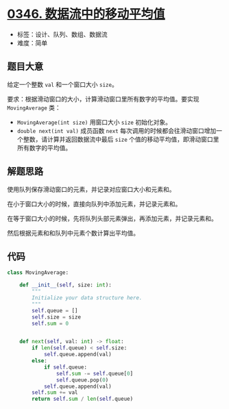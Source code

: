 # [0346. 数据流中的移动平均值](https://leetcode-cn.com/problems/moving-average-from-data-stream/)

- 标签：设计、队列、数组、数据流
- 难度：简单

## 题目大意

给定一个整数 `val` 和一个窗口大小 `size`。

要求：根据滑动窗口的大小，计算滑动窗口里所有数字的平均值。要实现 `MovingAverage` 类：

- `MovingAverage(int size)` 用窗口大小 `size` 初始化对象。
- `double next(int val)` 成员函数 `next` 每次调用的时候都会往滑动窗口增加一个整数，请计算并返回数据流中最后 `size` 个值的移动平均值，即滑动窗口里所有数字的平均值。

## 解题思路

使用队列保存滑动窗口的元素，并记录对应窗口大小和元素和。

在小于窗口大小的时候，直接向队列中添加元素，并记录元素和。

在等于窗口大小的时候，先将队列头部元素弹出，再添加元素，并记录元素和。

然后根据元素和和队列中元素个数计算出平均值。

## 代码

```Python
class MovingAverage:

    def __init__(self, size: int):
        """
        Initialize your data structure here.
        """
        self.queue = []
        self.size = size
        self.sum = 0


    def next(self, val: int) -> float:
        if len(self.queue) < self.size:
            self.queue.append(val)
        else:
            if self.queue:
                self.sum -= self.queue[0]
                self.queue.pop(0)
            self.queue.append(val)
        self.sum += val
        return self.sum / len(self.queue)
```

